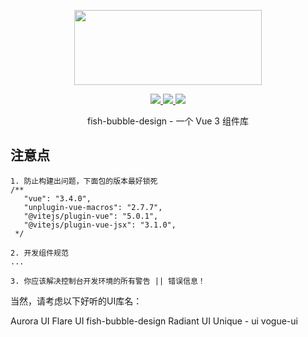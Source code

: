 <!--
 * @Date: 2023-12-30 11:43:31
 * @Description: Modify here please
-->
<p align="center">
  <img width="300px" height="120px" src="https://cdn.yupaowang.com/yupao_pc/images/pl/fish-bubble-design-logo.png">
</p>

<p align="center">
  <a href="https://www.npmjs.org/package/umy-ui">
    <img src="https://img.shields.io/npm/v/umy-ui.svg" />
  </a>
  <a href="https://github.com/u-leo/umy-ui">
    <img src="https://img.shields.io/badge/node-%20%3E%3D%2018-47c219" />
  </a>
  <a href="https://npmcharts.com/compare/umy-ui?minimal=true">
    <img src="https://img.shields.io/npm/dm/umy-ui.svg" />
  </a>
  <br>
</p>

<p align="center">fish-bubble-design - 一个 Vue 3 组件库</p>

## 注意点

```shell
1. 防止构建出问题，下面包的版本最好锁死
/**
   "vue": "3.4.0",
   "unplugin-vue-macros": "2.7.7",
   "@vitejs/plugin-vue": "5.0.1",
   "@vitejs/plugin-vue-jsx": "3.1.0",
 */

2. 开发组件规范
...

3. 你应该解决控制台开发环境的所有警告 || 错误信息！

```

当然，请考虑以下好听的UI库名：

Aurora UI
Flare UI
fish-bubble-design
Radiant UI
Unique - ui
vogue-ui
